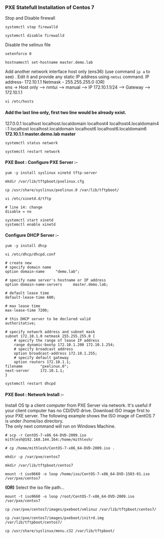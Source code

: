 ### PXE Statefull Installation of Centos 7
Stop and Disable firewall
```
systemctl stop firewalld
```
```
systemctl disable firewalld
```
Disable the selinux file
```
setenforce 0
```
```
hostnamectl set-hostname master.demo.lab
```
Add another network interface host only (ens36)   (use command ```ip a``` to see) . Edit it and provide any static IP address using ```nmtui``` command.
IP address- 172.10.1.1  Netmask - 255.255.255.0 (OR) <br>
ens -> Host only  --> nmtui -->  manual  --> IP 172.10.1.1/24 --> Gateway --> 172.10.1.1
```
vi /etc/hosts
```
#### Add the last line only, first two line would be already exist.
127.0.0.1   localhost localhost.localdomain localhost4 localhost4.localdomain4<br>
::1         localhost localhost.localdomain localhost6 localhost6.localdomain6<br>
<b>172.10.1.1  master.demo.lab  master</b>
```
systemctl status network
```
```
systemctl restart network
```
#### PXE Boot : Configure PXE Server :-
```
yum -y install syslinux xinetd tftp-server
```
```
mkdir /var/lib/tftpboot/pxelinux.cfg
```
```
cp /usr/share/syslinux/pxelinux.0 /var/lib/tftpboot/
```
```
vi /etc/xinetd.d/tftp
```
```
# line 14: change
disable = no
```
```
systemctl start xinetd
systemctl enable xinetd
```
#### Configure DHCP Server :-
```
yum -y install dhcp
```
```
vi /etc/dhcp/dhcpd.conf
```
```
# create new
# specify domain name
option domain-name     "demo.lab";

# specify name server's hostname or IP address
option domain-name-servers     master.demo.lab;

# default lease time
default-lease-time 600;

# max lease time
max-lease-time 7200;

# this DHCP server to be declared valid
authoritative;

# specify network address and subnet mask
subnet 172.10.1.0 netmask 255.255.255.0 {
    # specify the range of lease IP address
    range dynamic-bootp 172.10.1.200 172.10.1.254;
    # specify broadcast address
    option broadcast-address 172.10.1.255;
    # specify default gateway
    option routers 172.10.1.1;
filename        "pxelinux.0";
next-server     172.10.1.1;
}
```
```
systemctl restart dhcpd
```
#### PXE Boot : Network Install :-
Install OS tp a client computer from PXE Server via network. It's useful if your client computer has no CD/DVD drive.
Download ISO image first to your PXE server. The following example shows the ISO image of CentOS 7 is under /home/iso directory.
<br> The only next command will run on Windows Machine.
```
# scp -r CentOS-7-x86_64-DVD-2009.iso mithlesh@192.168.144.164:/home/mithlesh/
```
```
# cp /home/mithlesh/CentOS-7-x86_64-DVD-2009.iso .
```
```
mkdir -p /var/pxe/centos7
```
```
mkdir /var/lib/tftpboot/centos7
```
```
mount -t iso9660 -o loop /home/iso/CentOS-7-x86_64-DVD-1503-01.iso /var/pxe/centos7
```
<b>(OR)</b> Select the iso file path...
```
mount -t iso9660 -o loop /root/CentOS-7-x86_64-DVD-2009.iso /var/pxe/centos7
```
```
cp /var/pxe/centos7/images/pxeboot/vmlinuz /var/lib/tftpboot/centos7/
```
```
cp /var/pxe/centos7/images/pxeboot/initrd.img /var/lib/tftpboot/centos7/
```
```
cp /usr/share/syslinux/menu.c32 /var/lib/tftpboot/
```
